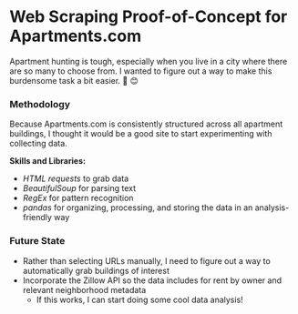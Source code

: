 # Web Scraping Proof-of-Concept for Apartments.com
Apartment hunting is tough, especially when you live in a city where there are so many to choose from. I wanted to figure out a way to make this burdensome task a bit easier. :house_with_garden: :blush:

### Methodology
Because Apartments.com is consistently structured across all apartment buildings, I thought it would be a good site to start experimenting with collecting data. 

**Skills and Libraries:**
* *HTML requests* to grab data
* *BeautifulSoup* for parsing text
* *RegEx* for pattern recognition
* *pandas* for organizing, processing, and storing the data in an analysis-friendly way

### Future State
* Rather than selecting URLs manually, I need to figure out a way to automatically grab buildings of interest
* Incorporate the Zillow API so the data includes for rent by owner and relevant neighborhood metadata
  * If this works, I can start doing some cool data analysis!
